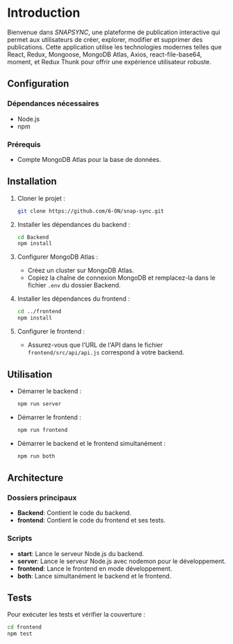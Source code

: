 # Introduction
Bienvenue dans *SNAPSYNC*, une plateforme de publication interactive qui permet aux utilisateurs de créer, explorer, modifier et supprimer des publications. Cette application utilise les technologies modernes telles que React, Redux, Mongoose, MongoDB Atlas, Axios, react-file-base64, moment, et Redux Thunk pour offrir une expérience utilisateur robuste.

## Configuration
### Dépendances nécessaires
- Node.js
- npm 

### Prérequis
- Compte MongoDB Atlas pour la base de données.

## Installation
1. Cloner le projet :
    ```bash
    git clone https://github.com/6-ON/snap-sync.git
    ```

2. Installer les dépendances du backend :
    ```bash
    cd Backend
    npm install
    ```

3. Configurer MongoDB Atlas :
    - Créez un cluster sur MongoDB Atlas.
    - Copiez la chaîne de connexion MongoDB et remplacez-la dans le fichier `.env` du dossier Backend.

4. Installer les dépendances du frontend :
    ```bash
    cd ../frontend
    npm install
    ```

5. Configurer le frontend :
    - Assurez-vous que l'URL de l'API dans le fichier `frontend/src/api/api.js` correspond à votre backend.

## Utilisation
- Démarrer le backend :
    ```bash
    npm run server
    ```

- Démarrer le frontend :
    ```bash
    npm run frontend
    ```

- Démarrer le backend et le frontend simultanément :
    ```bash
    npm run both
    ```

## Architecture
### Dossiers principaux
- **Backend**: Contient le code du backend.
- **frontend**: Contient le code du frontend et ses tests.

### Scripts
- **start**: Lance le serveur Node.js du backend.
- **server**: Lance le serveur Node.js avec nodemon pour le développement.
- **frontend**: Lance le frontend en mode développement.
- **both**: Lance simultanément le backend et le frontend.

## Tests
Pour exécuter les tests et vérifier la couverture :
```bash
cd frontend
npm test
